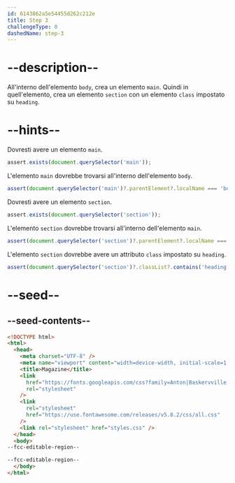 ```yaml
---
id: 6143862a5e54455d262c212e
title: Step 3
challengeType: 0
dashedName: step-3
---
```


# --description--

All'interno dell'elemento `body`, crea un elemento `main`. Quindi in quell'elemento, crea un elemento `section` con un elemento `class` impostato su `heading`.

# --hints--

Dovresti avere un elemento `main`.

```js
assert.exists(document.querySelector('main'));
```

L'elemento `main` dovrebbe trovarsi all'interno dell'elemento `body`.

```js
assert(document.querySelector('main')?.parentElement?.localName === 'body');
```

Dovresti avere un elemento `section`.

```js
assert.exists(document.querySelector('section'));
```

L'elemento `section` dovrebbe trovarsi all'interno dell'elemento `main`.

```js
assert(document.querySelector('section')?.parentElement?.localName === 'main');
```

L'elemento `section` dovrebbe avere un attributo `class` impostato su `heading`.

```js
assert(document.querySelector('section')?.classList?.contains('heading'));
```

# --seed--

## --seed-contents--

```html
<!DOCTYPE html>
<html>
  <head>
    <meta charset="UTF-8" />
    <meta name="viewport" content="width=device-width, initial-scale=1.0" />
    <title>Magazine</title>
    <link
      href="https://fonts.googleapis.com/css?family=Anton|Baskervville|Raleway&display=swap"
      rel="stylesheet"
    />
    <link
      rel="stylesheet"
      href="https://use.fontawesome.com/releases/v5.8.2/css/all.css"
    />
    <link rel="stylesheet" href="styles.css" />
  </head>
  <body>
--fcc-editable-region--

--fcc-editable-region--
  </body>
</html>
```

```css

```
